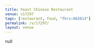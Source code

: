 ```yaml
---
title: Feast Chinese Restaurant
venue: v17297
tags: [restaurant, food, "fhrs:662613"]
permalink: /v/17297/
layout: venue
---
```

null